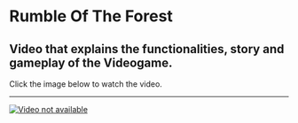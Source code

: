 # Rumble Of The Forest

## Video that explains the functionalities, story and gameplay of the Videogame.
Click the image below to watch the video.

---


[![Video not available](http://img.youtube.com/vi/yr0Lb4o0rT4/0.jpg)](http://www.youtube.com/watch?v=yr0Lb4o0rT4)